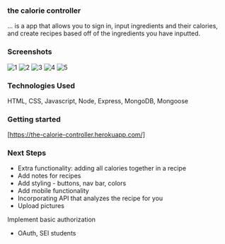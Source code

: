 ### the calorie controller
... is a app that allows you to sign in, input ingredients and their calories, and create recipes based off of the ingredients you have inputted. 

### Screenshots
![1](https://i.imgur.com/6fGRC8E.png)
![2](https://i.imgur.com/VrPOrsL.png)
![3](https://i.imgur.com/KPSOwZR.png)
![4](https://i.imgur.com/xYyo5JL.png)
![5](https://i.imgur.com/cXtoYse.png)

### Technologies Used
HTML, CSS, Javascript, Node, Express, MongoDB, Mongoose

### Getting started
[https://the-calorie-controller.herokuapp.com/]

### Next Steps
- Extra functionality: adding all calories together in a recipe
- Add notes for recipes
- Add styling - buttons, nav bar, colors
- Add mobile functionality
- Incorporating API that analyzes the recipe for you
- Upload pictures


Implement basic authorization
- OAuth, SEI students
